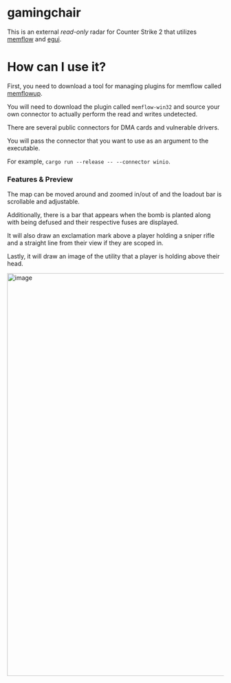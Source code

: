 # gamingchair

This is an external *read-only* radar for Counter Strike 2 that utilizes [memflow](https://github.com/memflow/memflow) and [egui](https://github.com/emilk/egui).

# How can I use it?

First, you need to download a tool for managing plugins for memflow called [memflowup](https://github.com/memflow/memflowup).

You will need to download the plugin called `memflow-win32` and source your own connector to actually perform the read and writes undetected.

There are several public connectors for DMA cards and vulnerable drivers.

You will pass the connector that you want to use as an argument to the executable.

For example, `cargo run --release -- --connector winio`.

### Features & Preview

The map can be moved around and zoomed in/out of and the loadout bar is scrollable and adjustable.

Additionally, there is a bar that appears when the bomb is planted along with being defused and their respective fuses are displayed.

It will also draw an exclamation mark above a player holding a sniper rifle and a straight line from their view if they are scoped in.

Lastly, it will draw an image of the utility that a player is holding above their head.

<img width="1261" height="935" alt="image" src="https://github.com/user-attachments/assets/4a4291f6-5e42-4595-856d-07a4d7be0772" />

